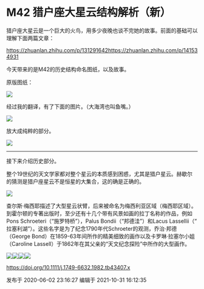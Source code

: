 # M42 猎户座大星云结构解析（新）

猎户座大星云是一个巨大的火鸟，用多少夜晚也谈不完她的故事。前面的基础可以理解下面两篇文章：

<https://zhuanlan.zhihu.com/p/131291642><https://zhuanlan.zhihu.com/p/141534931>

今天带来的是M42的历史结构命名图纸，以及故事。

原版图纸：

![](https://pic3.zhimg.com/v2-a129c64bfb7bad672c64aa9f84318a18_720w.jpg?source=d16d100b)

  

经过我的翻译，有了下面的图片。（大海湾也叫鱼嘴。）

![](https://pic1.zhimg.com/v2-bf132adbae0ba6c58fefdf5afe65bac8_720w.png?source=d16d100b)

放大成纯粹的部分。

![](https://pic1.zhimg.com/v2-3ff11a624287923689b7f96ec5f314f3_720w.png?source=d16d100b)

* * *

接下来介绍历史部分。

整个19世纪的天文学家都对整个星云的本质感到困惑，尤其是猎户星云。赫歇尔的猜测是猎户座星云不是恒星的大集合，这的确是正确的。

![](https://pic3.zhimg.com/v2-60bf0b842fcc4657e64296a9df2d0321_720w.png?source=d16d100b)

查尔斯·梅西耶描述了大型星云状臂，后来被命名为梅西利亚区域（梅西耶区域）。到霍尔顿的专著出版时，至少还有十几个带有风景如画的拉丁名称的作品，例如Pons
Schroeteri（“施罗特桥”），Palus Bondii（“邦德洼”）和Lacus Lassellii（“
拉塞利湖”）。这些名字是为了纪念1790年代Schroeter的观测，乔治·邦德（George
Bond）在1859-63年间所作的精美细致的画作以及卡罗琳·拉塞尔小姐（Caroline
Lassell）于1862年在其父亲的“天文纪念探险”中所作的大型画作。

![](https://pic1.zhimg.com/v2-9c1e749eb4286810f8df124285902014_720w.png?source=d16d100b)![](https://pica.zhimg.com/v2-c4feb05ccc13cf5ff78646984aad6850_720w.png?source=d16d100b)![](https://pic2.zhimg.com/v2-c9f0edea19d8c0b77c447034cc010d79_720w.png?source=d16d100b)![](https://pic2.zhimg.com/v2-ff386ef2ee285109e41ddba3bc067fd3_720w.png?source=d16d100b)

  

<https://doi.org/10.1111/j.1749-6632.1982.tb43407.x>

发布于 2020-06-02 23:16:27 编辑于 2021-10-31 16:12:35

